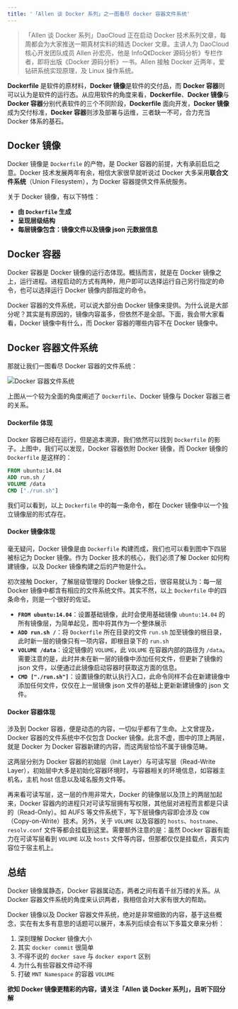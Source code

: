 ```yaml
---
title: '「Allen 谈 Docker 系列」之一图看尽 docker 容器文件系统'
---
```


> 「Allen 谈 Docker 系列」DaoCloud 正在启动 Docker 技术系列文章，每周都会为大家推送一期真材实料的精选 Docker 文章。主讲人为 DaoCloud 核心开发团队成员 Allen 孙宏亮，他是 InfoQ《Docker 源码分析》专栏作者，即将出版《Docker 源码分析》一书。Allen 接触 Docker 近两年，爱钻研系统实现原理，及 Linux 操作系统。

**Dockerfile** 是软件的原材料，**Docker 镜像**是软件的交付品，而 **Docker 容器**则可以认为是软件的运行态。从应用软件的角度来看，**Dockerfile**、**Docker 镜像**与 **Docker 容器**分别代表软件的三个不同阶段，**Dockerfile** 面向开发，**Docker 镜像**成为交付标准，**Docker 容器**则涉及部署与运维，三者缺一不可，合力充当 Docker 体系的基石。

## Docker 镜像

Docker 镜像是 `Dockerfile` 的产物，是 Docker 容器的前提，大有承前启后之意。Docker 技术发展两年有余，相信大家很早就听说过 Docker 大多采用**联合文件系统**（Union Filesystem），为 Docker 容器提供文件系统服务。

关于 Docker 镜像，有以下特性：

* **由 `Dockerfile` 生成**
* **呈现层级结构**
* **每层镜像包含：镜像文件以及镜像 json 元数据信息**

## Docker 容器

Docker 容器是 Docker 镜像的运行态体现。概括而言，就是在 Docker 镜像之上，运行进程。进程启动的方式有两种，用户即可以选择运行自己另行指定的命令，也可以选择运行 Docker 镜像内部指定的命令。

Docker 容器的文件系统，可以说大部分由 Docker 镜像来提供。为什么说是大部分呢？其实是有原因的，镜像内容虽多，但依然不是全部。下面，我会带大家看看，Docker 镜像中有什么，而 Docker 容器的哪些内容不在 Docker 镜像中。

## Docker 容器文件系统

那就让我们一图看尽 Docker 容器的文件系统：

![Docker 容器文件系统](http://7xi8kv.com5.z0.glb.qiniucdn.com/一图看尽Docker容器文件系统.png)

上图从一个较为全面的角度阐述了 `Dockerfile`、Docker 镜像与 Docker 容器三者的关系。

#### Dockerfile 体现

Docker 容器已经在运行，但是追本溯源，我们依然可以找到 `Dockerfile` 的影子。上图中，我们可以发现，Docker 容器依附 Docker 镜像，而 Docker 镜像的 `Dockerfile` 是这样的：

```dockerfile
FROM ubuntu:14.04
ADD run.sh /
VOLUME /data
CMD ["./run.sh"]
```

我们可以看到，以上 `Dockerfile` 中的每一条命令，都在 Docker 镜像中以一个独立镜像层的形式存在。

#### Docker 镜像体现

毫无疑问，Docker 镜像是由 `Dockerfile` 构建而成，我们也可以看到图中下四层被标记为 Docker 镜像。作为 Docker 技术的核心，我们必须了解 Docker 如何构建镜像，以及 Docker 镜像构建之后的产物是什么。

初次接触 Docker，了解层级管理的 Docker 镜像之后，很容易就认为：每一层 Docker 镜像中都含有相应的文件系统文件。其实不然，以上 `Dockerfile` 中的四条命令，则是一个很好的佐证。

* **`FROM ubuntu:14.04`**：设置基础镜像，此时会使用基础镜像 `ubuntu:14.04` 的所有镜像层，为简单起见，图中将其作为一个整体展示
* **`ADD run.sh /`**：将 `Dockerfile` 所在目录的文件 `run.sh` 加至镜像的根目录，此时新一层的镜像只有一项内容，即根目录下的 `run.sh`
* **`VOLUME /data`**：设定镜像的 `VOLUME`，此 `VOLUME` 在容器内部的路径为 `/data`。需要注意的是，此时并未在新一层的镜像中添加任何文件，但更新了镜像的 json 文件，以便通过此镜像启动容器时获取这方面的信息。
* **`CMD ["./run.sh"]`**：设置镜像的默认执行入口，此命令同样不会在新建镜像中添加任何文件，仅仅在上一层镜像 json 文件的基础上更新新建镜像的 json 文件。

#### Docker 容器体现

涉及到 Docker 容器，便是动态的内容，一切似乎都有了生命。上文曾提及，Docker 容器的文件系统中不仅包含 Docker 镜像。此言不虚，图中的顶上两层，就是 Docker 为 Docker 容器新建的内容，而这两层恰恰不属于镜像范畴。

这两层分别为 Docker 容器的初始层（Init Layer）与可读写层（Read-Write Layer），初始层中大多是初始化容器环境时，与容器相关的环境信息，如容器主机名，主机 host 信息以及域名服务文件等。

再来看可读写层，这一层的作用非常大，Docker 的镜像层以及顶上的两层加起来，Docker 容器内的进程只对可读写层拥有写权限，其他层对进程而言都是只读的（Read-Only）。如 AUFS 等文件系统下，写下层镜像内容即会涉及 `COW` （Copy-on-Write）技术。另外，关于 `VOLUME` 以及容器的 `hosts`、`hostname`、`resolv.conf` 文件等都会挂载到这里。需要额外注意的是：虽然 Docker 容器有能力在可读写层看到 `VOLUME` 以及 `hosts` 文件等内容，但那都仅仅是挂载点，真实内容位于宿主机上。

## 总结

Docker 镜像属静态，Docker 容器属动态，两者之间有着千丝万缕的关系。从 Docker 容器文件系统的角度来认识两者，我相信会对大家有很大的帮助。

Docker 镜像以及 Docker 容器文件系统，绝对是非常细致的内容，基于这些概念，实在有太多有意思的话题可以展开，本系列后续会有以下多篇文章来分析：

1. 深刻理解 Docker 镜像大小
2. 其实 `docker commit` 很简单
3. 不得不说的 `docker save` 与 `docker export` 区别
4. 为什么有些容器文件动不得
5. 打破 `MNT Namespace` 的容器 `VOLUME`

**欲知 Docker 镜像更精彩的内容，请关注「Allen 谈 Docker 系列」，且听下回分解**